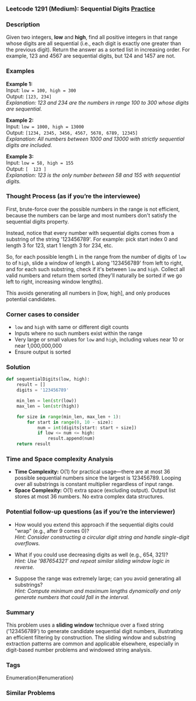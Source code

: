 ### Leetcode 1291 (Medium): Sequential Digits [Practice](https://leetcode.com/problems/sequential-digits)

### Description  
Given two integers, **low** and **high**, find all positive integers in that range whose digits are all sequential (i.e., each digit is exactly one greater than the previous digit). Return the answer as a sorted list in increasing order. For example, 123 and 4567 are sequential digits, but 124 and 1457 are not.

### Examples  
**Example 1:**  
Input: `low = 100, high = 300`  
Output: `[123, 234]`  
*Explanation: 123 and 234 are the numbers in range 100 to 300 whose digits are sequential.*

**Example 2:**  
Input: `low = 1000, high = 13000`  
Output: `[1234, 2345, 3456, 4567, 5678, 6789, 12345]`  
*Explanation: All numbers between 1000 and 13000 with strictly sequential digits are included.*

**Example 3:**  
Input: `low = 58, high = 155`  
Output: `[  123 ]`  
*Explanation: 123 is the only number between 58 and 155 with sequential digits.*

### Thought Process (as if you’re the interviewee)  
First, brute-force over the possible numbers in the range is not efficient, because the numbers can be large and most numbers don't satisfy the sequential digits property.

Instead, notice that every number with sequential digits comes from a substring of the string '123456789'. For example: pick start index 0 and length 3 for 123, start 1 length 3 for 234, etc.

So, for each possible length L in the range from the number of digits of `low` to of `high`, slide a window of length L along '123456789' from left to right, and for each such substring, check if it's between `low` and `high`. Collect all valid numbers and return them sorted (they'll naturally be sorted if we go left to right, increasing window lengths).

This avoids generating all numbers in [low, high], and only produces potential candidates.

### Corner cases to consider  
- `low` and `high` with same or different digit counts
- Inputs where no such numbers exist within the range
- Very large or small values for `low` and `high`, including values near 10 or near 1,000,000,000
- Ensure output is sorted

### Solution

```python
def sequentialDigits(low, high):
    result = []
    digits = '123456789'

    min_len = len(str(low))
    max_len = len(str(high))

    for size in range(min_len, max_len + 1):
        for start in range(0, 10 - size):
            num = int(digits[start: start + size])
            if low <= num <= high:
                result.append(num)
    return result
```

### Time and Space complexity Analysis  
- **Time Complexity:** O(1) for practical usage—there are at most 36 possible sequential numbers since the largest is 123456789. Looping over all substrings is constant multiplier regardless of input range.
- **Space Complexity:** O(1) extra space (excluding output). Output list stores at most 36 numbers. No extra complex data structures.

### Potential follow-up questions (as if you’re the interviewer)  
- How would you extend this approach if the sequential digits could "wrap" (e.g., after 9 comes 0)?  
  *Hint: Consider constructing a circular digit string and handle single-digit overflows.*

- What if you could use decreasing digits as well (e.g., 654, 321)?  
  *Hint: Use '987654321' and repeat similar sliding window logic in reverse.*

- Suppose the range was extremely large; can you avoid generating all substrings?  
  *Hint: Compute minimum and maximum lengths dynamically and only generate numbers that could fall in the interval.*

### Summary
This problem uses a **sliding window** technique over a fixed string ('123456789') to generate candidate sequential digit numbers, illustrating an efficient filtering by construction. The sliding window and substring extraction patterns are common and applicable elsewhere, especially in digit-based number problems and windowed string analysis.

### Tags
Enumeration(#enumeration)

### Similar Problems
